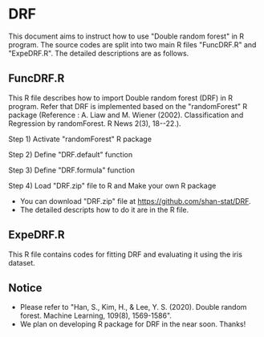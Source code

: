 # DRF
This document aims to instruct how to use "Double random forest" in R program. The source codes are split into two main R files "FuncDRF.R" and "ExpeDRF.R". The detailed descriptions are as follows.

## FuncDRF.R
This R file describes how to import Double random forest (DRF) in R program. Refer that DRF is implemented based on the "randomForest" R package (Reference : A. Liaw and M. Wiener (2002). Classification and Regression by randomForest. R News 2(3), 18--22.).

Step 1) Activate "randomForest" R package 

Step 2) Define "DRF.default" function

Step 3) Define "DRF.formula" function

Step 4) Load "DRF.zip" file to R and Make your own R package 
- You can download "DRF.zip" file at https://github.com/shan-stat/DRF.
- The detailed descripts how to do it are in the R file.

## ExpeDRF.R
This R file contains codes for fitting DRF and evaluating it using the iris dataset.

## Notice
- Please refer to "Han, S., Kim, H., & Lee, Y. S. (2020). Double random forest. Machine Learning, 109(8), 1569-1586". 
- We plan on developing R package for DRF in the near soon. Thanks!
